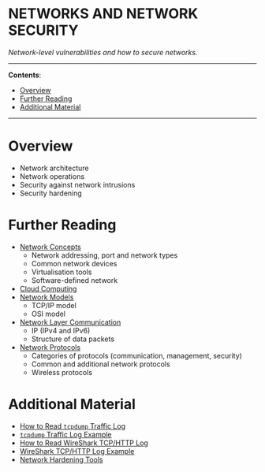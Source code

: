 <h1>NETWORKS AND NETWORK SECURITY</h1>

_Network-level vulnerabilities and how to secure networks._

---

**Contents**:

- [Overview](#overview)
- [Further Reading](#further-reading)
- [Additional Material](#additional-material)

---

# Overview
- Network architecture
- Network operations
- Security against network intrusions
- Security hardening

# Further Reading
- [Network Concepts](./network-concepts.md)
    - Network addressing, port and network types
    - Common network devices
    - Virtualisation tools
    - Software-defined network
- [Cloud Computing](./cloud-computing.md)
- [Network Models](./network-models.md)
    - TCP/IP model
    - OSI model
- [Network Layer Communication](./network-layer-communication.md)
    - IP (IPv4 and IPv6)
    - Structure of data packets
- [Network Protocols](./network-protocols.md)
    - Categories of protocols (communication, management, security)
    - Common and additional network protocols
    - Wireless protocols

# Additional Material
- [How to Read `tcpdump` Traffic Log](./how-to-read-the-tcpdump-traffic-log.pdf)
- [`tcpdump` Traffic Log Example](./assignment2-tcpdump.log)
- [How to Read WireShark TCP/HTTP Log](./how-to-read-wireshark-tcp-http-log.pdf)
- [WireShark TCP/HTTP Log Example](./assignment1-wireshark-log.csv)
- [Network Hardening Tools](./network-hardening-tools.csv)